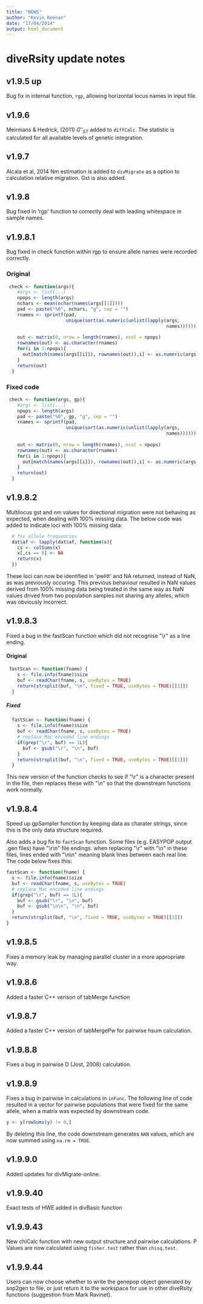 ```yaml
---
title: "NEWS"
author: "Kevin Keenan"
date: "17/04/2014"
output: html_document
---
```


diveRsity update notes
======================

v1.9.5 up
---------------

Bug fix in internal function, `rgp`, allowing horizontal locus names in input file.


v1.9.6
--------------

Meirmans & Hedrick, (2011) $G''_{ST}$ added to `diffCalc`. The statistic is calculated for all available levels of genetic integration.

v1.9.7
-----------

Alcala et al, 2014 Nm estimation is added to `divMigrate` as a option to calculation relative migration. Gst is also added.

v1.9.8
------------
Bug fixed in 'rgp' function to correctly deal with leading whitespace in sample
names.

v1.9.8.1
------------
Bug fixed in check function within rgp to ensure allele names were recorded correctly.

### Original

```r
 check <- function(args){
    #args <- list(...)
    npops <- length(args)
    nchars <- mean(nchar(names(args[[1]])))
    pad <- paste("%0", nchars, "g", sep = "")
    rnames <- sprintf(pad, 
                      unique(sort(as.numeric(unlist(lapply(args,
                                                           names))))))
    
    out <- matrix(0, nrow = length(rnames), ncol = npops)
    rownames(out) <- as.character(rnames)
    for(i in 1:npops){
      out[match(names(args[[i]]), rownames(out)),i] <- as.numeric(args[[i]])
    }
    return(out)
  }
```

### Fixed code

```r
 check <- function(args, gp){
    #args <- list(...)
    npops <- length(args)
    pad <- paste("%0", gp, "g", sep = "")
    rnames <- sprintf(pad, 
                      unique(sort(as.numeric(unlist(lapply(args,
                                                           names))))))
    
    out <- matrix(0, nrow = length(rnames), ncol = npops)
    rownames(out) <- as.character(rnames)
    for(i in 1:npops){
      out[match(names(args[[i]]), rownames(out)),i] <- as.numeric(args[[i]])
    }
    return(out)
  }
```

v1.9.8.2
-----------
Multilocus gst and nm values for directional migration were not behaving as expected, when
dealing with 100% missing data. The below code was added to indicate loci with 100% missing data:

```r
  # fix allele frequencies
  dat$af <- lapply(dat$af, function(x){
    cs <- colSums(x)
    x[,cs == 0] <- NA
    return(x)
  })
```
These loci can now be identified in 'pwHt' and NA returned, instead of NaN, as was previously occuring. This previous behaviour resulted in NaN values derived from 100% missing data being treated in the same way as NaN values drived from two population samples not sharing any alleles, which was obviously incorrect.

v1.9.8.3
----------
Fixed a bug in the fastScan function which did not recognise "\r" as a line ending.

#### Original

```r
 fastScan <- function(fname) {
    s <- file.info(fname)$size
    buf <- readChar(fname, s, useBytes = TRUE)
    return(strsplit(buf, "\n", fixed = TRUE, useBytes = TRUE)[[1]])
  }
```

##### Fixed
```r
  fastScan <- function(fname) {
    s <- file.info(fname)$size
    buf <- readChar(fname, s, useBytes = TRUE)
    # replace Mac encoded line endings
    if(grep("\r", buf) == 1L){
      buf <- gsub("\r", "\n", buf)
    }
    return(strsplit(buf, "\n", fixed = TRUE, useBytes = TRUE)[[1]])
  }
```

This new version of the function checks to see if "\r" is a character present in the file, then replaces these with "\n" so that the downstream functions work normally.

v1.9.8.4
----------

Speed up gpSampler function by keeping data as charater strings, since this is the only data structure required.

Also adds a bug fix to `fastScan` function. Some files (e.g. EASYPOP output .gen files) have "\r\n" file endings. when replacing "\r" with "\n" in these files, lines ended with "\n\n" meaning blank lines between each real line. The code below fixes this:

```r
fastScan <- function(fname) {
  s <- file.info(fname)$size
  buf <- readChar(fname, s, useBytes = TRUE)
  # replace Mac encoded line endings
  if(grep("\r", buf) == 1L){
    buf <- gsub("\r", "\n", buf)
    buf <- gsub("\n\n", "\n", buf)
  }
  return(strsplit(buf, "\n", fixed = TRUE, useBytes = TRUE)[[1]])
}
```


v1.9.8.5
---------

Fixes a memory leak by managing parallel cluster in a more appropriate way.

v1.9.8.6
---------

Added a faster C++ verison of tabMerge function

v1.9.8.7
--------

Added a faster C++ version of tabMergePw for pairwise hsum calculation.

v1.9.8.8
--------

Fixes a bug in pairwise D (Jost, 2008) calculation.

v1.9.8.9
--------
Fixes a bug in pairwise in calculations in `inFunc`. The following line of code resulted in a vector for pairwise populations that were fixed for the same allele, when a matrix was expected by downstream code.

```r
y <- y[rowSums(y) != 0,]
```

By deleting this line, the code downstream generates `NAN` values, which are now summed using `na.rm = TRUE`.

v1.9.9.0
--------

Added updates for divMigrate-online.

v1.9.9.40
---------
Exact tests of HWE added in divBasic function

v1.9.9.43
---------
New chiCalc function with new output structure and pairwise calculations. P Values are now calculated using `fisher.test` rather than `chisq.test`.

v1.9.9.44
---------
Users can now choose whether to write the genepop object generated by snp2gen to file, or just return it to the workspace for use in other diveRsity functions (suggestion from Mark Ravinet).